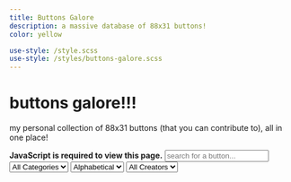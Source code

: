```yaml
---
title: Buttons Galore
description: a massive database of 88x31 buttons!
color: yellow

use-style: /style.scss
use-style: /styles/buttons-galore.scss
---
```


# buttons galore!!!
my personal collection of 88x31 buttons (that you can contribute to), all in one place!

<noscript>
  <strong>JavaScript is required to view this page.</strong>
</noscript>
<yescript>
<input type="text" id="search" placeholder="search for a button..." />

<div class="options">
  <select id="categories">
    <option>All Categories</option>
  </select>
  <label for="sort"></label>
  <select id="sort">
    <option>Alphabetical</option>
    <option>Order</option>
  </select>
  <select id="creators">
    <option>All Creators</option>
  </select>
</div>

<div class="buttons"></div>
</yescript>

<script>
  const BUTTON_FILE = 'https://raw.githubusercontent.com/ThinLiquid/buttons/main/index.buttonfile'
  const BUTTON_DIRECTORY = 'https://raw.githubusercontent.com/ThinLiquid/buttons/main/img/'

  const fetchButtons = async () => {
    const res = await fetch(`${BUTTON_FILE}`, { cache: 'no-store', heders: { 'Cache-Control': 'no-store' } })
    const data = await res.text()
    const entries = data.split('\n').map((entry, index) => {
      const [categories, tags, filename, description, creator] = entry.split(' | ')
      try {
        return { categories: categories.split(','), tags: tags.split(' '), filename, description, creator: creator || 'N/A' }
      } catch {
        console.error('Error: malformed content\n ->', JSON.stringify(entry), 'at line', index)
        return null
      }
    }).filter(entry => entry !== null)

    return entries
  }

  (async () => {
    const buttons = await fetchButtons()
    const categories = [...new Set(buttons.flatMap(button => button.categories))]
    const creators = [...new Set(buttons.map(button => button.creator))]

    const buttonsContainer = document.querySelector('.buttons')
    const search = document.getElementById('search')
    const categoriesSelect = document.getElementById('categories')
    const sortSelect = document.getElementById('sort')
    const creatorsSelect = document.getElementById('creators')

    categories.forEach(category => {
      const option = document.createElement('option')
      option.innerText = category
      categoriesSelect.appendChild(option)
    })

    creators.forEach(creator => {
      const option = document.createElement('option')
      option.innerText = creator
      creatorsSelect.appendChild(option)
    })

    const renderButtons = async () => {
      buttonsContainer.innerHTML = ''

      const filteredButtons = buttons.filter(button => {
        const category = categoriesSelect.value
        const creator = creatorsSelect.value
        const searchValue = search.value.toLowerCase()

        return (
          (category === 'All Categories' || button.categories.includes(category)) &&
          (creator === 'All Creators' || button.creator === creator) &&
          (button.description.toLowerCase().includes(searchValue) || button.tags.some(tag => tag.includes(searchValue)))
        )
      })

      let i = 0;
      for (const button of filteredButtons) {
        const buttonElement = document.createElement('img')
  
        buttonElement.src = `${BUTTON_DIRECTORY}${button.filename}`
        buttonElement.alt = button.description
        buttonElement.width = 88
        buttonElement.height = 31

        buttonElement.addEventListener('mouseover', () => {
          const tooltip = document.querySelector('.tooltip')
          tooltip.innerHTML = `
            <strong>${button.description}</strong><br />
            Categories: ${button.categories.join(', ')}<br />
            Tags: ${button.tags.join(', ')}<br />
            Creator: ${button.creator}
          `
          tooltip.style.opacity = 1
        })

        buttonElement.addEventListener('mouseout', () => {
          const tooltip = document.querySelector('.tooltip')
          tooltip.style.opacity = 0
        })

        buttonElement.classList.add('squishy')

        buttonElement.style.animationDelay = `${i * 15}ms`

        buttonsContainer.appendChild(buttonElement)

        setTimeout(() => {
          buttonElement.style.opacity = 1
          buttonElement.style.animation = null
        }, 15 * i + 150)
        i++
      }
    }

    renderButtons()

    search.addEventListener('input', renderButtons)
    categoriesSelect.addEventListener('change', renderButtons)
    creatorsSelect.addEventListener('change', renderButtons)
  })()

  const tooltip = document.querySelector('.tooltip')

  window.addEventListener('mousemove', (e) => {
    const mouseX = e.clientX;
    const mouseY = e.clientY;
    
    tooltip.style.left = `${mouseX + 10}px`; // Offset to prevent cursor overlap
    tooltip.style.top = `${mouseY + 10}px`;
  });
</script>